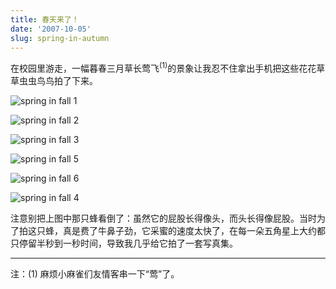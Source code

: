 ```yaml
---
title: 春天来了！
date: '2007-10-05'
slug: spring-in-autumn
---
```


在校园里游走，一幅暮春三月草长莺飞<sup>(1)</sup>的景象让我忍不住拿出手机把这些花花草草虫虫鸟鸟拍了下来。

![spring in fall 1](http://i.imgur.com/d1DXZ.jpg)

![spring in fall 2](http://i.imgur.com/AePr1.jpg)

![spring in fall 3](http://i.imgur.com/T2hkU.jpg)

![spring in fall 5](http://i.imgur.com/GQxnY.jpg)

![spring in fall 6](http://i.imgur.com/qqnTu.jpg)

![spring in fall 4](http://i.imgur.com/fx3Wa.jpg)

注意别把上图中那只蜂看倒了：虽然它的屁股长得像头，而头长得像屁股。当时为了拍这只蜂，真是费了牛鼻子劲，它采蜜的速度太快了，在每一朵五角星上大约都只停留半秒到一秒时间，导致我几乎给它拍了一套写真集。

---

注：(1) 麻烦小麻雀们友情客串一下“莺”了。

